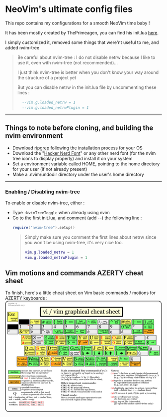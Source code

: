 # NeoVim's ultimate config files

 This repo contains my configurations for a smooth NeoVim time baby !

 It has been mostly created by ThePrimeagen, you can find his init.lua [here](https://github.com/ThePrimeagen/init.lua).
 
 I simply customized it, removed some things that were'nt useful to me, and added nvim-tree
 > Be careful about nvim-tree : I do not disable netrw because I like to use it, even with nvim-tree (not recommended)...
> 
 > I just think nvim-tree is better when you don't know your way around the structure of a project yet
>
> But you can disable netrw in the init.lua file by uncommenting these lines :
> ```lua
>   --vim.g.loaded_netrw = 1
>   --vim.g.loaded_netrwPlugin = 1
> ```
 
----------------------------------

## Things to note before cloning, and building the nvim environment

- Download [ripgrep](https://github.com/BurntSushi/ripgrep) following the installation process for your OS
- Download the "[Hacker Nerd Font](https://www.nerdfonts.com/font-downloads)" or any other nerd font (for the nvim tree icons to display  properly) and install it on your system
- Set a environment variable called HOME, pointing to the home directory for your user (if not already present)
- Make a .nvim/undodir directory under the user's home directory

----------------------------------

### Enabling / Disabling nvim-tree

To enable or disable nvim-tree, either :
- Type `:NvimTreeToggle` when already using nvim
- Go to the first init.lua, and comment (add --) the following line :
  ```lua
  require("nvim-tree").setup()
  ```
  > Simply make sure you comment the first lines about netrw since you won't be using nvim-tree, it's very nice too.
  > ```lua
  > vim.g.loaded_netrw = 1
  > vim.g.loaded_netrwPlugin = 1
  > ```

## Vim motions and commands AZERTY cheat sheet

To finish, here's a little cheat sheet on Vim basic commands / motions for AZERTY keyboards :
![Great cheat sheet](/assets/images/cheat-sheet.png)
